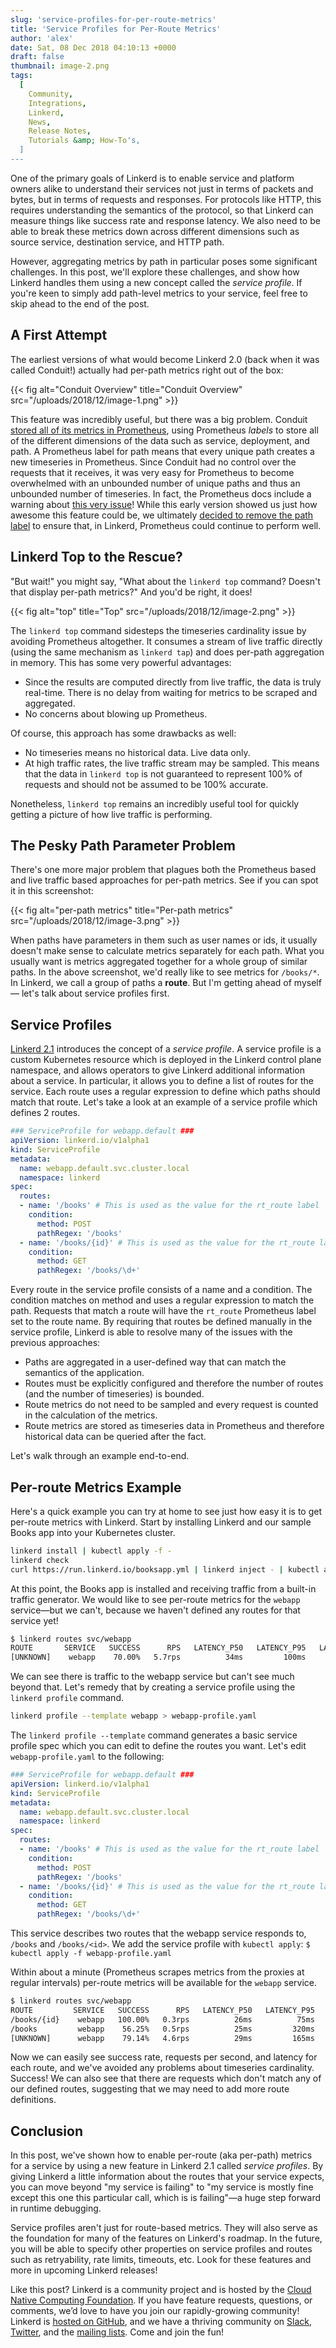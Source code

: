 ```yaml
---
slug: 'service-profiles-for-per-route-metrics'
title: 'Service Profiles for Per-Route Metrics'
author: 'alex'
date: Sat, 08 Dec 2018 04:10:13 +0000
draft: false
thumbnail: image-2.png
tags:
  [
    Community,
    Integrations,
    Linkerd,
    News,
    Release Notes,
    Tutorials &amp; How-To's,
  ]
---
```


One of the primary goals of Linkerd is to enable service and platform owners
alike to understand their services not just in terms of packets and bytes, but
in terms of requests and responses. For protocols like HTTP, this requires
understanding the semantics of the protocol, so that Linkerd can measure things
like success rate and response latency. We also need to be able to break these
metrics down across different dimensions such as source service, destination
service, and HTTP path.

However, aggregating metrics by path in particular poses some significant
challenges. In this post, we'll explore these challenges, and show how Linkerd
handles them using a new concept called the _service profile_. If you're keen to
simply add path-level metrics to your service, feel free to skip ahead to the
end of the post.

## A First Attempt

The earliest versions of what would become Linkerd 2.0 (back when it was called
Conduit!) actually had per-path metrics right out of the box:

{{< fig
  alt="Conduit Overview"
  title="Conduit Overview"
  src="/uploads/2018/12/image-1.png" >}}

This feature was incredibly useful, but there was a big problem. Conduit [stored
all of its metrics in
Prometheus](https://buoyant.io/2018/05/17/prometheus-the-right-way-lessons-learned-evolving-conduits-prometheus-integration/),
using Prometheus _labels_ to store all of the different dimensions of the data
such as service, deployment, and path. A Prometheus label for path means that
every unique path creates a new timeseries in Prometheus. Since Conduit had no
control over the requests that it receives, it was very easy for Prometheus to
become overwhelmed with an unbounded number of unique paths and thus an
unbounded number of timeseries. In fact, the Prometheus docs include a warning
about [this very issue](https://prometheus.io/docs/practices/naming/#labels)!
While this early version showed us just how awesome this feature could be, we
ultimately [decided to remove the path
label](https://github.com/linkerd/linkerd2/pull/317) to ensure that, in Linkerd,
Prometheus could continue to perform well.

## Linkerd Top to the Rescue?

"But wait!" you might say, "What about the `linkerd top` command? Doesn't that
display per-path metrics?" And you'd be right, it does!

{{< fig
  alt="top"
  title="Top"
  src="/uploads/2018/12/image-2.png" >}}

The `linkerd top` command sidesteps the timeseries cardinality issue by avoiding
Prometheus altogether. It consumes a stream of live traffic directly (using the
same mechanism as `linkerd tap`) and does per-path aggregation in memory. This
has some very powerful advantages:

- Since the results are computed directly from live traffic, the data is truly
  real-time. There is no delay from waiting for metrics to be scraped and
  aggregated.
- No concerns about blowing up Prometheus.

Of course, this approach has some drawbacks as well:

- No timeseries means no historical data. Live data only.
- At high traffic rates, the live traffic stream may be sampled. This means that
  the data in `linkerd top` is not guaranteed to represent 100% of requests and
  should not be assumed to be 100% accurate.

Nonetheless, `linkerd top` remains an incredibly useful tool for quickly getting
a picture of how live traffic is performing.

## The Pesky Path Parameter Problem

There's one more major problem that plagues both the Prometheus based and live
traffic based approaches for per-path metrics. See if you can spot it in this
screenshot:

{{< fig
  alt="per-path metrics"
  title="Per-path metrics"
  src="/uploads/2018/12/image-3.png" >}}

When paths have parameters in them such as user names or ids, it usually doesn't
make sense to calculate metrics separately for each path. What you usually want
is metrics aggregated together for a whole group of similar paths. In the above
screenshot, we'd really like to see metrics for `/books/*`. In Linkerd, we call
a group of paths a **route**. But I'm getting ahead of myself — let's talk about
service profiles first.

## Service Profiles

[Linkerd 2.1](https://buoyant.io/2018/12/06/announcing-linkerd-2-1/) introduces
the concept of a _service profile_. A service profile is a custom Kubernetes
resource which is deployed in the Linkerd control plane namespace, and allows
operators to give Linkerd additional information about a service. In particular,
it allows you to define a list of routes for the service. Each route uses a
regular expression to define which paths should match that route. Let's take a
look at an example of a service profile which defines 2 routes.

```yml
### ServiceProfile for webapp.default ###
apiVersion: linkerd.io/v1alpha1
kind: ServiceProfile
metadata:
  name: webapp.default.svc.cluster.local
  namespace: linkerd
spec:
  routes:
  - name: '/books' # This is used as the value for the rt_route label
    condition:
      method: POST
      pathRegex: '/books'
  - name: '/books/{id}' # This is used as the value for the rt_route label
    condition:
      method: GET
      pathRegex: '/books/\d+'
```

Every route in the service profile consists of a name and a condition. The
condition matches on method and uses a regular expression to match the path.
Requests that match a route will have the `rt_route` Prometheus label set to the
route name. By requiring that routes be defined manually in the service profile,
Linkerd is able to resolve many of the issues with the previous approaches:

- Paths are aggregated in a user-defined way that can match the semantics of the
  application.
- Routes must be explicitly configured and therefore the number of routes (and
  the number of timeseries) is bounded.
- Route metrics do not need to be sampled and every request is counted in the
  calculation of the metrics.
- Route metrics are stored as timeseries data in Prometheus and therefore
  historical data can be queried after the fact.

Let's walk through an example end-to-end.

## Per-route Metrics Example

Here's a quick example you can try at home to see just how easy it is to get
per-route metrics with Linkerd. Start by installing Linkerd and our sample Books
app into your Kubernetes cluster.

```bash
linkerd install | kubectl apply -f -
linkerd check
curl https://run.linkerd.io/booksapp.yml | linkerd inject - | kubectl apply -f -
```

At this point, the Books app is installed and receiving traffic from a built-in
traffic generator. We would like to see per-route metrics for the `webapp`
service—but we can't, because we haven't defined any routes for that service
yet!

```bash
$ linkerd routes svc/webapp
ROUTE       SERVICE   SUCCESS      RPS   LATENCY_P50   LATENCY_P95   LATENCY_P99
[UNKNOWN]    webapp    70.00%   5.7rps          34ms         100ms         269ms
```

We can see there is traffic to the webapp service but can't see much beyond
that. Let's remedy that by creating a service profile using the `linkerd
profile` command.

```bash
linkerd profile --template webapp > webapp-profile.yaml
```

The `linkerd profile --template` command generates a basic service profile spec
which you can edit to define the routes you want. Let's edit
`webapp-profile.yaml` to the following:

```yml
### ServiceProfile for webapp.default ###
apiVersion: linkerd.io/v1alpha1
kind: ServiceProfile
metadata:
  name: webapp.default.svc.cluster.local
  namespace: linkerd
spec:
  routes:
  - name: '/books' # This is used as the value for the rt_route label
    condition:
      method: POST
      pathRegex: '/books'
  - name: '/books/{id}' # This is used as the value for the rt_route label
    condition:
      method: GET
      pathRegex: '/books/\d+'
```

This service describes two routes that the webapp service responds to, `/books`
and `/books/<id>`. We add the service profile with `kubectl apply`: `$ kubectl
apply -f webapp-profile.yaml`

Within about a minute (Prometheus scrapes metrics from the proxies at regular
intervals) per-route metrics will be available for the `webapp` service.

```bash
$ linkerd routes svc/webapp
ROUTE         SERVICE   SUCCESS      RPS   LATENCY_P50   LATENCY_P95   LATENCY_P99
/books/{id}    webapp   100.00%   0.3rps          26ms          75ms          95ms
/books         webapp    56.25%   0.5rps          25ms         320ms         384ms
[UNKNOWN]      webapp    79.14%   4.6rps          29ms         165ms         193ms
```

Now we can easily see success rate, requests per second, and latency for each
route, and we've avoided any problems about timeseries cardinality. Success! We
can also see that there are requests which don't match any of our defined
routes, suggesting that we may need to add more route definitions.

## Conclusion

In this post, we've shown how to enable per-route (aka per-path) metrics for a
service by using a new feature in Linkerd 2.1 called _service profiles_. By
giving Linkerd a little information about the routes that your service expects,
you can move beyond "my service is failing" to "my service is mostly fine except
this one this particular call, which is is failing"—a huge step forward in
runtime debugging.

Service profiles aren't just for route-based metrics. They will also serve as
the foundation for many of the features on Linkerd's roadmap. In the future, you
will be able to specify other properties on service profiles and routes such as
retryability, rate limits, timeouts, etc. Look for these features and more in
upcoming Linkerd releases!

Like this post? Linkerd is a community project and is hosted by the [Cloud
Native Computing Foundation](https://cncf.io). If you have feature requests,
questions, or comments, we’d love to have you join our rapidly-growing
community! Linkerd is [hosted on GitHub](https://github.com/linkerd/linkerd2),
and we have a thriving community on [Slack](https://slack.linkerd.io),
[Twitter](https://twitter.com/linkerd), and the [mailing
lists](https://lists.cncf.io/g/cncf-linkerd-users). Come and join the fun!

